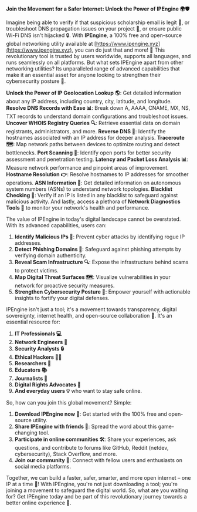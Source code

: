 **Join the Movement for a Safer Internet: Unlock the Power of IPEngine 🌍🛡️**

Imagine being able to verify if that suspicious scholarship email is legit 🤔, or troubleshoot DNS propagation issues on your project 🔩, or ensure public Wi-Fi DNS isn't hijacked 🔒. With **IPEngine**, a 100% free and open-source global networking utility available at [https://www.ipengine.xyz](https://www.ipengine.xyz), you can do just that and more! 🚀 This revolutionary tool is trusted by users worldwide, supports all languages, and runs seamlessly on all platforms. But what sets IPEngine apart from other networking utilities? Its unparalleled range of advanced capabilities that make it an essential asset for anyone looking to strengthen their cybersecurity posture 🔐.

**Unlock the Power of IP Geolocation Lookup 🌎**: Get detailed information about any IP address, including country, city, latitude, and longitude. **Resolve DNS Records with Ease 📊**: Break down A, AAAA, CNAME, MX, NS, TXT records to understand domain configurations and troubleshoot issues. **Uncover WHOIS Registry Queries 🔍**: Retrieve essential data on domain registrants, administrators, and more. **Reverse DNS 🔁**: Identify the hostnames associated with an IP address for deeper analysis. **Traceroute 🗺️**: Map network paths between devices to optimize routing and detect bottlenecks. **Port Scanning 🚨**: Identify open ports for better security assessment and penetration testing. **Latency and Packet Loss Analysis 📊**: Measure network performance and pinpoint areas of improvement. **Hostname Resolution 👉**: Resolve hostnames to IP addresses for smoother operations. **ASN Information 🔑**: Get detailed information on autonomous system numbers (ASNs) to understand network topologies. **Blacklist Checking 🚫**: Verify if an IP is listed in any blacklist to safeguard against malicious activity. And lastly, access a plethora of **Network Diagnostics Tools 🔧** to monitor your network's health and performance.

The value of IPEngine in today's digital landscape cannot be overstated. With its advanced capabilities, users can:

1. **Identify Malicious IPs 🚫**: Prevent cyber attacks by identifying rogue IP addresses.
2. **Detect Phishing Domains 👀**: Safeguard against phishing attempts by verifying domain authenticity.
3. **Reveal Scam Infrastructure 🔍**: Expose the infrastructure behind scams to protect victims.
4. **Map Digital Threat Surfaces 🗺️**: Visualize vulnerabilities in your network for proactive security measures.
5. **Strengthen Cybersecurity Posture 🔐**: Empower yourself with actionable insights to fortify your digital defenses.

IPEngine isn't just a tool; it's a movement towards transparency, digital sovereignty, internet health, and open-source collaboration 🌟. It's an essential resource for:

1. **IT Professionals 💻**
2. **Network Engineers 🔧**
3. **Security Analysts 🔒**
4. **Ethical Hackers 👨‍💻**
5. **Researchers 🔬**
6. **Educators 📚**
7. **Journalists 📰**
8. **Digital Rights Advocates 🌟**
9. **And everyday users 💡** who want to stay safe online.

So, how can you join this global movement? Simple:

1. **Download IPEngine now 🔁**: Get started with the 100% free and open-source utility.
2. **Share IPEngine with friends 🤝**: Spread the word about this game-changing tool.
3. **Participate in online communities 🛠️**: Share your experiences, ask questions, and contribute to forums like GitHub, Reddit (netdev, cybersecurity), Stack Overflow, and more.
4. **Join our community 🔗**: Connect with fellow users and enthusiasts on social media platforms.

Together, we can build a faster, safer, smarter, and more open internet – one IP at a time 🚀! With IPEngine, you're not just downloading a tool; you're joining a movement to safeguard the digital world. So, what are you waiting for? Get IPEngine today and be part of this revolutionary journey towards a better online experience 🌟.